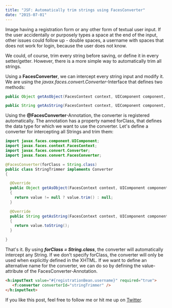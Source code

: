 ```yaml
---
title: "JSF: Automatically trim strings using FacesConverter"
date: "2015-07-01"
---
```


Image having a registration form or any other form of textual user input. If the user accidentally or purposely types a space at the end of the input, other issues could follow up - double spaces, a username with spaces that does not work for login, because the user does not know.

We could, of course, trim every string before saving, or define it in every setter/getter. However, there is a more simple way to automatically trim all strings.

Using a **FacesConverter**, we can intercept every string input and modify it. We are using the _javax.faces.convert.Converter_\-Interface that defines two methods:

```java
public Object getAsObject(FacesContext context, UIComponent component, String value);

public String getAsString(FacesContext context, UIComponent component, Object value);
```

Using the **@FacesConverter**\-Annotation, the converter is registered automatically. The annotation has a property named forClass, that defines the data type for which we want to use the converter. Let's define a converter for intercepting all Strings and trim them:

```java
import javax.faces.component.UIComponent;
import javax.faces.context.FacesContext;
import javax.faces.convert.Converter;
import javax.faces.convert.FacesConverter;

@FacesConverter(forClass = String.class)
public class StringTrimmer implements Converter
{

  @Override
  public Object getAsObject(FacesContext context, UIComponent component, String value)
  {
    return value != null ? value.trim() : null;
  }

  @Override
  public String getAsString(FacesContext context, UIComponent component, Object value)
  {
    return value.toString();
  }

}
```

That's it. By using **_forClass = String.class_**, the converter will automatically intercept any String. If we don't specify forClass, the converter will only be used when explicitly defined in the XHTML. If we want to define an alternative name for the converter, we can do so by defining the value-attribute of the FacesConverter-Annotation.

```html
<h:inputText value="#{registrationBean.username}" required="true">
   <f:converter converterId="stringTrimmer" />
</h:inputText>
```

If you like this post, feel free to follow me or hit me up on [Twitter](https://twitter.com/kevcodez).